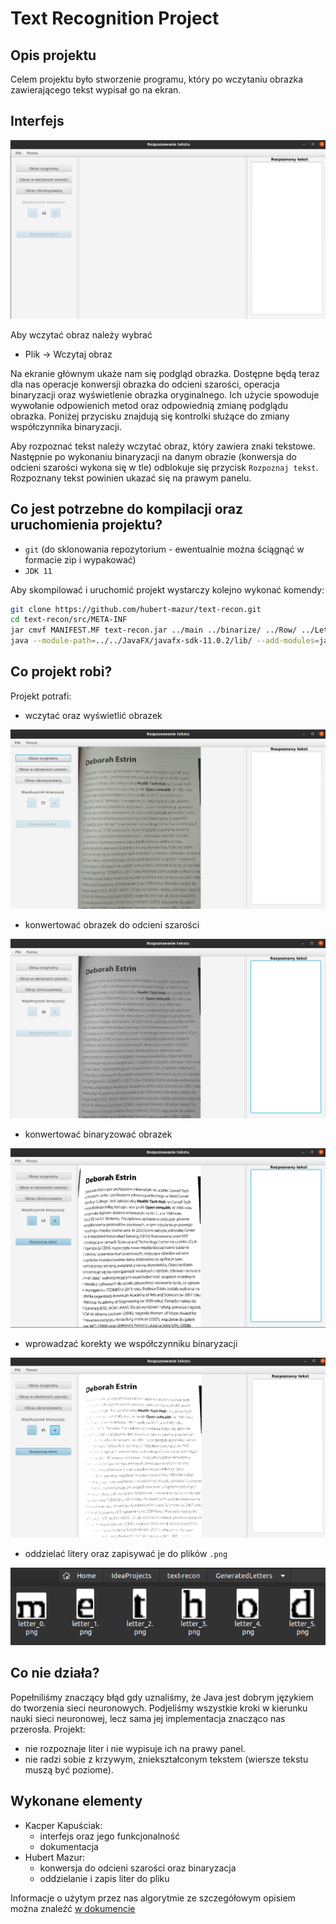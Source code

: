 # Text Recognition Project

## Opis projektu
Celem projektu było stworzenie programu, który po wczytaniu obrazka 
zawierającego tekst wypisał go na ekran.

## Interfejs


![](screenshots/mainscreen.png)


Aby wczytać obraz należy wybrać 
- Plik -> Wczytaj obraz

Na ekranie głównym ukaże nam się podgląd obrazka. Dostępne będą teraz dla nas operacje 
konwersji obrazka do odcieni szarości, operacja binaryzacji oraz wyświetlenie obrazka oryginalnego.
Ich użycie spowoduje wywołanie odpowienich metod oraz odpowiednią zmianę podglądu obrazka. Poniżej przycisku znajdują 
się kontrolki służące do zmiany współczynnika binaryzacji.

Aby rozpoznać tekst należy wczytać obraz, który zawiera znaki tekstowe. Następnie po 
wykonaniu binaryzacji na danym obrazie (konwersja do odcieni szarości wykona się w tle) 
odblokuje się przycisk `Rozpoznaj tekst`. Rozpoznany tekst powinien ukazać się na prawym panelu.

## Co jest potrzebne do kompilacji oraz uruchomienia projektu?
- `git` (do sklonowania repozytorium - ewentualnie można ściągnąć w formacie zip i wypakować)
- `JDK 11`

Aby skompilować i uruchomić projekt wystarczy kolejno wykonać komendy:
```bash
git clone https://github.com/hubert-mazur/text-recon.git
cd text-recon/src/META-INF
jar cmvf MANIFEST.MF text-recon.jar ../main ../binarize/ ../Row/ ../Letter/ # budujemy archiwum jar
java --module-path=../../JavaFX/javafx-sdk-11.0.2/lib/ --add-modules=javafx.controls,javafx.fxml,javafx.web,javafx.base,javafx.graphics -jar text-recon.jar
```

## Co projekt robi?
Projekt potrafi:
- wczytać oraz wyświetlić obrazek


![](screenshots/loaded_picture.png)


- konwertować obrazek do odcieni szarości


![](screenshots/grayscale_picture.png)


- konwertować binaryzować obrazek


![](screenshots/binarized_picture.png)


- wprowadzać korekty we współczynniku binaryzacji


![](screenshots/binarization_factor.png)


- oddzielać litery oraz zapisywać je do plików `.png`


![](screenshots/generated_letters.png)



## Co nie działa?
Popełniliśmy znaczący błąd gdy uznaliśmy, że Java jest dobrym językiem do tworzenia sieci neuronowych.
Podjeliśmy wszystkie kroki w kierunku nauki sieci neuronowej, lecz sama jej implementacja znacząco nas przerosła.
Projekt:
- nie rozpoznaje liter i nie wypisuje ich na prawy panel.
- nie radzi sobie z krzywym, zniekształconym tekstem (wiersze tekstu muszą być poziome).

## Wykonane elementy
- Kacper Kapuściak:
	- interfejs oraz jego funkcjonalność
	- dokumentacja
- Hubert Mazur:
    - konwersja do odcieni szarości oraz binaryzacja
    - oddzielanie i zapis liter do pliku 

Informacje o użytym przez nas algorytmie ze szczegółowym opisiem można znaleźć [w dokumencie](AdaptiveThresholding.pdf)
